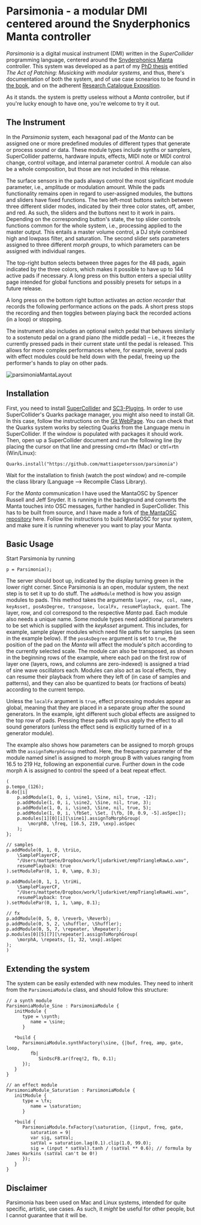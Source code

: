 # Parsimonia - a modular DMI centered around the Snyderphonics Manta controller
_Parsimonia_ is a digital musical instrument (DMI) written in the _SuperCollider_ programming language, centered around the [Snyderphonics Manta](https://snyderphonics.com/manta.htm) controller.
This system was developed as a part of my [PhD thesis](https://ltu.diva-portal.org/smash/record.jsf?dswid=4265&pid=diva2%3A1952531&c=11&searchType=LIST_COMING&language=en&query=&af=%5B%5D&aq=%5B%5B%5D%5D&aq2=%5B%5B%5D%5D&aqe=%5B%5D&noOfRows=50&sortOrder=author_sort_asc&sortOrder2=title_sort_asc&onlyFullText=false&sf=all) entitled *The Act of Patching: Musicking with modular systems*, and thus, there's documentation of both the system, and of use case scnearios to be found in [the book](https://ltu.diva-portal.org/smash/record.jsf?dswid=4265&pid=diva2%3A1952531&c=11&searchType=LIST_COMING&language=en&query=&af=%5B%5D&aq=%5B%5B%5D%5D&aq2=%5B%5B%5D%5D&aqe=%5B%5D&noOfRows=50&sortOrder=author_sort_asc&sortOrder2=title_sort_asc&onlyFullText=false&sf=all), and on the adherent [Research Catalogue Exposition](https://www.researchcatalogue.net/view/3411062/3418320).

As it stands. the system is pretty useless without a _Manta_ controller, but if you're lucky enough to have one, you're welcome to try it out.

## The Instrument
In the _Parsimonia_ system, each hexagonal pad of the _Manta_ can be assigned one or more predefined modules of different types that generate or process sound or data. These module types include synths or samplers, SuperCollider patterns, hardware inputs, effects, MIDI note or MIDI control change, control voltage, and internal parameter control. A module can also be a whole composition, but those are not included in this release.

The surface sensors in the pads always control the most significant module parameter, i.e., amplitude or modulation amount. While the pads functionality remains open in regard to user-assigned modules, the buttons and sliders have fixed functions. The two left-most buttons switch between three different slider modes, indicated by their three color states, off, amber, and red. As such, the sliders and the buttons next to it work in pairs. Depending on the corresponding button's state, the top slider controls functions common for the whole system, i.e., processing applied to the master output. This entails a master volume control, a DJ style combined high and lowpass filter, and saturation. The second slider sets parameters assigned to three different _morph groups_, to which parameters can be assigned with individual ranges.

The top-right button selects between three pages for the 48 pads, again indicated by the three colors, which makes it possible to have up to 144 active pads if necessary. A long press on this button enters a special utility page intended for global functions and possibly presets for setups in a future release.

A long press on the bottom right button activates an _action recorder_ that records the following performance actions on the pads. A short press stops the recording and then toggles between playing back the recorded actions (in a loop) or stopping.

The instrument also includes an optional switch pedal that behaves similarly to a sostenuto pedal on a grand piano (the middle pedal) – i.e., it freezes the currently pressed pads in their current state until the pedal is released. This allows for more complex performances where, for example, several pads with effect modules could be held down with the pedal, freeing up the performer's hands to play on other pads.

![‎parsimoniaMantaLayout](https://github.com/user-attachments/assets/7e727d89-93f3-4163-b6d5-a7120b7c5afd)

## Installation
First, you need to install [SuperCollider](https://supercollider.github.io/) and [SC3-Plugins](https://supercollider.github.io/sc3-plugins/).
In order to use SuperCollider's Quarks package manager, you might also need to install Git. In this case, follow the instructions on the [Git WebPage](https://git-scm.com/downloads).
You can check that the Quarks system works by selecting Quarks from the Language menu in SuperCollider. If the window is populated with packages it should work.
Then, open up a SuperCollider document and run the following line (by placing the cursor on that line and pressing cmd+rtn (Mac) or ctrl+rtn (Win/Linux):
```
Quarks.install("https://github.com/mattiaspetersson/parsimonia")
```
Wait for the installation to finish (watch the post window) and re-compile the class library (Language --> Recompile Class Library).

For the _Manta_ communication I have used the MantaOSC by Spencer Russell and Jeff Snyder. It is running in the background and converts the Manta touches into OSC messages, further handled in SuperCollider.
This has to be built from source, and I have made a fork of [the MantaOSC repository](https://github.com/mattiaspetersson/libmanta/tree/master/MantaOSC) here. Follow the instructions to build MantaOSC for your system, and make sure it is running whenever you want to play your Manta.

## Basic Usage
Start Parsimonia by running
```
p = Parsimonia();
```

The server should boot up, indicated by the display turning green in the lower right corner.
Since Parsimonia is an open, modular system, the next step is to set it up to do stuff. The ```addModule``` method is how you assign modules to pads. This method takes the arguments ```layer, row, col, name, keyAsset, posAsDegree, transpose, localFx, resumePlayback, quant```. The layer, row, and col correspond to the respective _Manta_ pad. Each module also needs a unique name. Some module types need additional parameters to be set which is supplied with the _keyAsset_ argument. This includes, for example, sample player modules which need file paths for samples (as seen in the example below). If the ```posAsDegree``` argument is set to ```true```, the position of the pad on the _Manta_ will affect the module's pitch according to the currently selected scale. The module can also be transposed, as shown in the beginning rows of the example, where each pad on the first row of layer one (layers, rows, and columns are zero-indexed) is assigned a triad of sine wave oscillators each. Modules can also act as local effects, they can resume their playback from where they left of (in case of samples and patterns), and they can also be quantized to beats (or fractions of beats) according to the current tempo.

Unless the ```localFx``` argument is ```true```, effect processing modules appear as global, meaning that they are placed in a separate group after the sound generators. In the example, ight different such global effects are assigned to the top row of pads. Pressing these pads will thus apply the effect to all sound generators (unless the effect send is explicitly turned of in a generator module).

The example also shows how parameters can be assigned to morph groups with the ```assignToMorphGroup``` method. Here, the frequency parameter of the module named sine1 is assigned to morph group B with values ranging from 16.5 to 219 Hz, following an exponential curve. Further down in the code morph A is assigned to control the speed of a beat repeat effect.
```
(
p.tempo_(126);
8.do{|i|
    p.addModule(1, 0, i, \sine1, \Sine, nil, true, -12);
    p.addModule(1, 0, i, \sine2, \Sine, nil, true, 3);
    p.addModule(1, 0, i, \sine3, \Sine, nil, true, 5);
    p.addModule(1, 0, i, \fbSet, \Set, [\fb, [0, 0.9, -5].asSpec]);
    p.modules[1][0][i][\sine1].assignToMorphGroup(
        \morphB, \freq, [16.5, 219, \exp].asSpec
    );
};

// samples
p.addModule(0, 1, 0, \triLo,
    \SamplePlayerCF,
    "/Users/mattpete/Dropbox/work/ljudarkivet/empTriangleRawLo.wav",
    resumePlayback: true
).setModulePar(0, 1, 0, \amp, 0.3);

p.addModule(0, 1, 1, \triHi,
    \SamplePlayerCF,
    "/Users/mattpete/Dropbox/work/ljudarkivet/empTriangleRawHi.wav",
    resumePlayback: true
).setModulePar(0, 1, 1, \amp, 0.1);

// fx
p.addModule(0, 5, 0, \reverb, \Reverb);
p.addModule(0, 5, 2, \shuffler, \Shuffler);
p.addModule(0, 5, 7, \repeater, \Repeater);
p.modules[0][5][7][\repeater].assignToMorphGroup(
    \morphA, \repeats, [1, 32, \exp].asSpec
);
)
```

## Extending the system
The system can be easily extended with new modules. They need to inherit from the ```ParsimoniaModule``` class, and should follow this structure:
```
// a synth module
ParsimoniaModule_Sine : ParsimoniaModule {
   initModule {
      type = \synth;
         name = \sine;
      }

   *build {
      ParsimoniaModule.synthFactory(\sine, {|buf, freq, amp, gate, loop,
         fb|
            SinOscFB.ar(freq!2, fb, 0.1);
      });
   }
}

// an effect module
ParsimoniaModule_Saturation : ParsimoniaModule {
   initModule {
      type = \fx;
         name = \saturation;
      }

   *build {
      ParsimoniaModule.fxFactory(\saturation, {|input, freq, gate,
         saturation = 9|
         var sig, satVal;
         satVal = saturation.lag(0.1).clip(1.0, 99.0);
         sig = (input * satVal).tanh / (satVal ** 0.6); // formula by James Harkins (satVal can't be 0!)
      });
   }
}
```

## Disclaimer
Parsimonia has been used on Mac and Linux systems, intended for quite specific, artistic, use cases. As such, it *might* be useful for other people, but I cannot guarantee that it will be.
